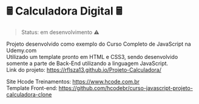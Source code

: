 # 🖩 Calculadora Digital 🖩
> Status: em desenvolvimento ⚠

Projeto desenvolvido como exemplo do Curso Completo de JavaScript na Udemy.com <br>
Utilizado um template pronto em HTML e CSS3, sendo desenvolvido somente a parte de Back-End utilizando a linguagem JavaScript. <br>
Link do projeto: https://rflsza13.github.io/Projeto-Calculadora/

Site Hcode Treinamentos: https://www.hcode.com.br <br>
Template Front-end: https://github.com/hcodebr/curso-javascript-projeto-calculadora-clone
